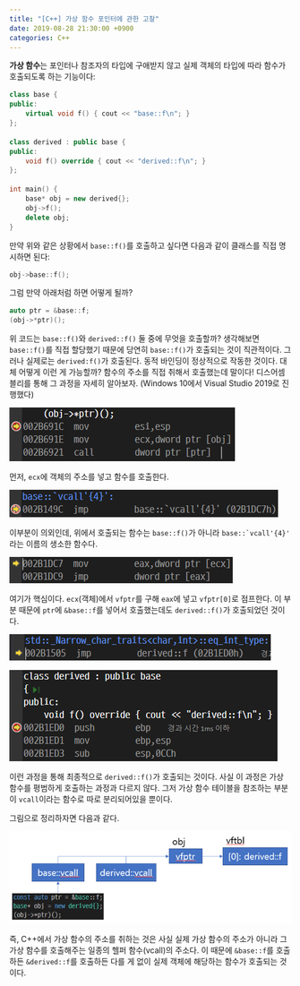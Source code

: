 ```yaml
---
title: "[C++] 가상 함수 포인터에 관한 고찰"
date: 2019-08-28 21:30:00 +0900
categories: C++
---
```


**가상 함수**는 포인터나 참조자의 타입에 구애받지 않고 실제 객체의 타입에 따라 함수가 호출되도록 하는 기능이다:

```cpp
class base {
public:
    virtual void f() { cout << "base::f\n"; }
};

class derived : public base {
public:
    void f() override { cout << "derived::f\n"; }
};

int main() {
    base* obj = new derived{};
    obj->f();
    delete obj;
}
```

만약 위와 같은 상황에서 `base::f()`를 호출하고 싶다면 다음과 같이 클래스를 직접 명시하면 된다:

```cpp
obj->base::f();
```

그럼 만약 아래처럼 하면 어떻게 될까?

```cpp
auto ptr = &base::f;
(obj->*ptr)();
```

위 코드는 `base::f()`와 `derived::f()` 둘 중에 무엇을 호출할까? 생각해보면 `base::f()`를 직접 할당했기 때문에 당연히 `base::f()`가 호출되는 것이 직관적이다. 그러나 실제로는 `derived:f()`가 호출된다. 동적 바인딩이 정상적으로 작동한 것이다. 대체 어떻게 이런 게 가능할까? 함수의 주소를 직접 취해서 호출했는데 말이다! 디스어셈블리를 통해 그 과정을 자세히 알아보자. (Windows 10에서 Visual Studio 2019로 진행했다)

![1](/assets/images/posts/2019-08-28-vf/1.png)

먼저, `ecx`에 객체의 주소를 넣고 함수를 호출한다.

![2](/assets/images/posts/2019-08-28-vf/2.png)

이부분이 의외인데, 위에서 호출되는 함수는 `base::f()`가 아니라 ``base::`vcall'{4}'`` 라는 이름의 생소한 함수다.

![3](/assets/images/posts/2019-08-28-vf/3.png)

여기가 핵심이다. `ecx`(객체)에서 `vfptr`를 구해 `eax`에 넣고 `vfptr[0]`로 점프한다. 이 부분 때문에 `ptr`에 `&base::f`를 넣어서 호출했는데도 `derived::f()`가 호출되었던 것이다.

![4](/assets/images/posts/2019-08-28-vf/4.png)

![5](/assets/images/posts/2019-08-28-vf/5.png)

이런 과정을 통해 최종적으로 `derived::f()`가 호출되는 것이다. 사실 이 과정은 가상 함수를 평범하게 호출하는 과정과 다르지 않다. 그저 가상 함수 테이블을 참조하는 부분이 `vcall`이라는 함수로 따로 분리되어있을 뿐이다.

그림으로 정리하자면 다음과 같다.

![6](/assets/images/posts/2019-08-28-vf/6.png)

즉, C++에서 가상 함수의 주소를 취하는 것은 사실 실제 가상 함수의 주소가 아니라 그 가상 함수를 호출해주는 일종의 헬퍼 함수(vcall)의 주소다. 이 때문에 `&base::f`를 호출하든 `&derived::f`를 호출하든 다를 게 없이 실제 객체에 해당하는 함수가 호출되는 것이다.
